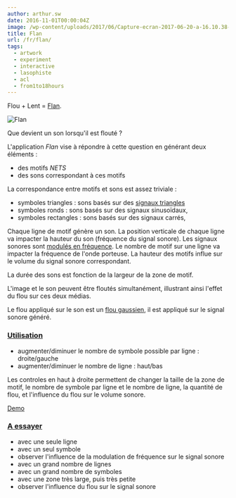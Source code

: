 ```yaml
---
author: arthur.sw
date: 2016-11-01T00:00:04Z
image: /wp-content/uploads/2017/06/Capture-ecran-2017-06-20-a-16.10.38-thumb.png
title: Flan
url: /fr/flan/
tags:
  - artwork
  - experiment
  - interactive
  - lasophiste
  - acl
  - from1to18hours
---
```


Flou + Lent = [Flan](https://arthursw.github.io/Flan/).

![Flan](https://camo.githubusercontent.com/ee5dbda4218ec595bcdb0f01b1664d67fbfa72d5/68747470733a2f2f732d6d656469612d63616368652d616b302e70696e696d672e636f6d2f6f726967696e616c732f30392f33312f36612f30393331366133636436343463313038363663623962643065363665343266622e6a7067)

Que devient un son lorsqu'il est flouté ?

L'application _Flan_ vise à répondre à cette question en générant deux éléments :

  * des motifs _NETS_
  * des sons correspondant à ces motifs

La correspondance entre motifs et sons est assez triviale :

  * symboles triangles : sons basés sur des [signaux triangles](https://fr.wikipedia.org/wiki/Signal_triangulaire)
  * symboles ronds : sons basés sur des signaux sinusoïdaux,
  * symboles rectangles : sons basés sur des signaux carrés,

Chaque ligne de motif génère un son. La position verticale de chaque ligne va impacter la hauteur du son (fréquence du signal sonore). Les signaux sonores sont [modulés en fréquence](https://fr.wikipedia.org/wiki/Modulation_de_fr%C3%A9quence). Le nombre de motif sur une ligne va impacter la fréquence de l'onde porteuse. La hauteur des motifs influe sur le volume du signal sonore correspondant.

La durée des sons est fonction de la largeur de la zone de motif.

L'image et le son peuvent être floutés simultanément, illustrant ainsi l'effet du flou sur ces deux médias.

Le flou appliqué sur le son est un [flou gaussien](https://fr.wikipedia.org/wiki/Fonction_gaussienne), il est appliqué sur le signal sonore généré.

### [Utilisation](https://github.com/arthursw/Flan#utilisation)

  * augmenter/diminuer le nombre de symbole possible par ligne : droite/gauche
  * augmenter/diminuer le nombre de ligne : haut/bas

Les controles en haut à droite permettent de changer la taille de la zone de motif, le nombre de symbole par ligne et le nombre de ligne, la quantité de flou, et l'influence du flou sur le volume sonore.

[Demo](https://arthursw.github.io/Flan/)

### [A essayer](https://github.com/arthursw/Flan#a-essayer)

  * avec une seule ligne
  * avec un seul symbole
  * observer l'influence de la modulation de fréquence sur le signal sonore
  * avec un grand nombre de lignes
  * avec un grand nombre de symboles
  * avec une zone très large, puis très petite
  * observer l'influence du flou sur le signal sonore
